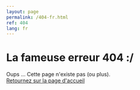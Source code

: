 ```yaml
---
layout: page
permalink: /404-fr.html
ref: 404
lang: fr
---
```


# La fameuse erreur 404 :/
Oups ... Cette page n'existe pas (ou plus).   
[Retournez sur la page d'accueil]({{site.base_url}}/fr/)
